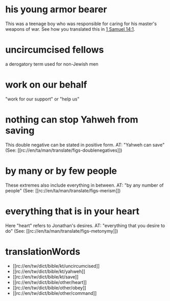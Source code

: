 # his young armor bearer

This was a teenage boy who was responsible for caring for his master's weapons of war. See how you translated this in [1 Samuel 14:1](./01.md).

# uncircumcised fellows

a derogatory term used for non-Jewish men

# work on our behalf

"work for our support" or "help us"

# nothing can stop Yahweh from saving

This double negative can be stated in positive form. AT: "Yahweh can save" (See: [[rc://en/ta/man/translate/figs-doublenegatives]])

# by many or by few people

These extremes also include everything in between. AT: "by any number of people" (See: [[rc://en/ta/man/translate/figs-merism]])

# everything that is in your heart

Here "heart" refers to Jonathan's desires. AT: "everything that you desire to do" (See: [[rc://en/ta/man/translate/figs-metonymy]])

# translationWords

* [[rc://en/tw/dict/bible/kt/uncircumcised]]
* [[rc://en/tw/dict/bible/kt/yahweh]]
* [[rc://en/tw/dict/bible/kt/save]]
* [[rc://en/tw/dict/bible/other/heart]]
* [[rc://en/tw/dict/bible/other/obey]]
* [[rc://en/tw/dict/bible/other/command]]